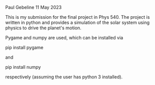 Paul Gebeline
11 May 2023

This is my submission for the final project in Phys 540. The project is written in python and provides a simulation of the solar system using physics to drive the planet's motion.

Pygame and numpy are used, which can be installed via 

pip install pygame 

and 

pip install numpy 

respectively (assuming the user has python 3 installed). 

